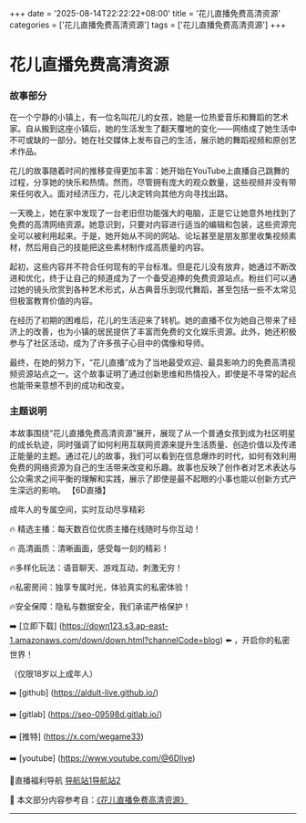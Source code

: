 +++
date = '2025-08-14T22:22:22+08:00'
title = '花儿直播免费高清资源'
categories = ['花儿直播免费高清资源']
tags = ['花儿直播免费高清资源']
+++

# 花儿直播免费高清资源

### 故事部分

在一个宁静的小镇上，有一位名叫花儿的女孩，她是一位热爱音乐和舞蹈的艺术家。自从搬到这座小镇后，她的生活发生了翻天覆地的变化——网络成了她生活中不可或缺的一部分。她在社交媒体上发布自己的生活，展示她的舞蹈视频和原创艺术作品。

花儿的故事随着时间的推移变得更加丰富：她开始在YouTube上直播自己跳舞的过程，分享她的快乐和热情。然而，尽管拥有庞大的观众数量，这些视频并没有带来任何收入。面对经济压力，花儿决定转向其他方向寻找出路。

一天晚上，她在家中发现了一台老旧但功能强大的电脑，正是它让她意外地找到了免费的高清网络资源。她意识到，只要对内容进行适当的编辑和包装，这些资源完全可以被利用起来。于是，她开始从不同的网站、论坛甚至是朋友那里收集视频素材，然后用自己的技能把这些素材制作成高质量的内容。

起初，这些内容并不符合任何现有的平台标准。但是花儿没有放弃，她通过不断改进和优化，终于让自己的频道成为了一个备受追捧的免费资源站点。粉丝们可以通过她的镜头欣赏到各种艺术形式，从古典音乐到现代舞蹈，甚至包括一些不太常见但极富教育价值的内容。

在经历了初期的困难后，花儿的生活迎来了转机。她的直播不仅为她自己带来了经济上的改善，也为小镇的居民提供了丰富而免费的文化娱乐资源。此外，她还积极参与了社区活动，成为了许多孩子心目中的偶像和导师。

最终，在她的努力下，“花儿直播”成为了当地最受欢迎、最具影响力的免费高清视频资源站点之一。这个故事证明了通过创新思维和热情投入，即使是不寻常的起点也能带来意想不到的成功和改变。

### 主题说明

本故事围绕“花儿直播免费高清资源”展开，展现了从一个普通女孩到成为社区明星的成长轨迹，同时强调了如何利用互联网资源来提升生活质量、创造价值以及传递正能量的主题。通过花儿的故事，我们可以看到在信息爆炸的时代，如何有效利用免费的网络资源为自己的生活带来改变和乐趣。故事也反映了创作者对艺术表达与公众需求之间平衡的理解和实践，展示了即使是最不起眼的小事也能以创新方式产生深远的影响。
【6D直播】

 成年人的专属空间，实时互动尽享精彩

🔥 精选主播：每天数百位优质主播在线随时与你互动！

🔥 高清画质：清晰画面，感受每一刻的精彩！

🔥多样化玩法：语音聊天、游戏互动，刺激无穷！

🔥私密房间：独享专属时光，体验真实的私密体验！

🔥安全保障：隐私与数据安全，我们承诺严格保护！

➡️ [立即下载] (https://down123.s3.ap-east-1.amazonaws.com/down/down.html?channelCode=blog) ⬅️ ，开启你的私密世界！

 （仅限18岁以上成年人）

➡️ [github] (https://aldult-live.github.io/)

➡️ [gitlab] (https://seo-09598d.gitlab.io/)

➡️ [推特] (https://x.com/wegame33)

➡️ [youtube] (https://www.youtube.com/@6Dlive)

🔞直播福利导航   [导航站1](https://webstack-86085a.gitlab.io/)[导航站2](https://onlygit123-2.github.io/)

📘 本文部分内容参考自：[《花儿直播免费高清资源》](https://webstack-hugo-1.pages.dev/)

---
